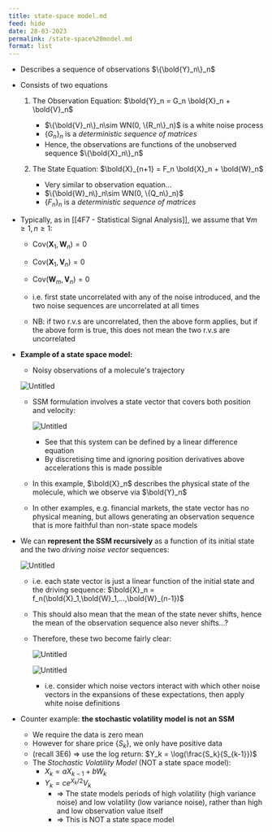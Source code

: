 ```yaml
---
title: state-space model.md
feed: hide
date: 28-03-2023
permalink: /state-space%20model.md
format: list
---
```



-   Describes a sequence of observations $\{\bold{Y}_n\}_n$
    
-   Consists of two equations
    
    1.  The Observation Equation: $\bold{Y}_n = G_n \bold{X}_n + \bold{V}_n$
        
        -   $\{\bold{V}_n\}_n\sim WN(0, \{R_n\}_n)$ is a white noise process
        -   $\{G_n\}_n$ is a _deterministic sequence of matrices_
        -   Hence, the observations are functions of the unobserved sequence $\{\bold{X}_n\}_n$
	
    2.  The State Equation: $\bold{X}_{n+1} = F_n \bold{X}_n + \bold{W}_n$
        
        -   Very similar to observation equation...
        -   $\{\bold{W}_n\}_n\sim WN(0, \{Q_n\}_n)$
        -   $\{F_n\}_n$ is a _deterministic sequence of matrices_

- Typically, as in [[4F7 - Statistical Signal Analysis]], we assume that $\forall m\geq1, n\geq1$:
	- $\text{Cov}(\boldsymbol X_1, \boldsymbol W_n) = 0$
	- $\text{Cov}(\boldsymbol X_1, \boldsymbol V_n) = 0$
	- $\text{Cov}(\boldsymbol W_m, \boldsymbol V_n) = 0$
	
	- i.e. first state uncorrelated with any of the noise introduced, and the two noise sequences are uncorrelated at all times
	
	- NB: if two r.v.s are uncorrelated, then the above form applies, but if the above form is true, this does not mean the two r.v.s are uncorrelated


-   **Example of a state space model:**
    
    -   Noisy observations of a molecule's trajectory
    
    ![Untitled](https://s3-us-west-2.amazonaws.com/secure.notion-static.com/3e90cd8f-8cc4-414d-a4af-b45663fe1460/Untitled.png)
    
    -   SSM formulation involves a state vector that covers both position and velocity:
        
        ![Untitled](https://s3-us-west-2.amazonaws.com/secure.notion-static.com/8a799eb3-b294-4bb8-b3af-b635f8bd1741/Untitled.png)
        
        -   See that this system can be defined by a linear difference equation
        -   By discretising time and ignoring position derivatives above accelerations this is made possible
    
    -   In this example, $\bold{X}_n$ describes the physical state of the molecule, which we observe via $\bold{Y}_n$
        
    -   In other examples, e.g. financial markets, the state vector has no physical meaning, but allows generating an observation sequence that is more faithful than non-state space models


-   We can **represent the SSM recursively** as a function of its initial state and the two _driving noise vector_ sequences:
    
    ![Untitled](https://s3-us-west-2.amazonaws.com/secure.notion-static.com/f8907593-b547-4573-8770-e32e51bcd373/Untitled.png)
    
    -   i.e. each state vector is just a linear function of the initial state and the driving sequence: $\bold{X}_n = f_n(\bold{X}_1,\bold{W}_1,...,\bold{W}_{n-1})$
        
    -   This should also mean that the mean of the state never shifts, hence the mean of the observation sequence also never shifts...?
        
    -   Therefore, these two become fairly clear:
        
        ![Untitled](https://s3-us-west-2.amazonaws.com/secure.notion-static.com/8b9f27c0-91be-4de9-b8ed-95302f8cf618/Untitled.png)
        
        ![Untitled](https://s3-us-west-2.amazonaws.com/secure.notion-static.com/1681dd6c-1745-42d4-9a74-f0c97adc6ab5/Untitled.png)
        
        -   i.e. consider which noise vectors interact with which other noise vectors in the expansions of these expectations, then apply white noise definitions


-  Counter example: **the stochastic volatility model is not an SSM**
    -   We require the data is zero mean
    -   However for share price $\{S_k\}$, we only have positive data
    -   (recall 3E6) ⇒ use the log return: $Y_k = \log(\frac{S_k}{S_{k-1}})$
    -   The *Stochastic Volatility Model* (NOT a state space model):
        -   $X_k = aX_{k-1} + bW_k$
        -   $Y_k = ce^{X_k/2}V_k$
            -   ⇒ The state models periods of high volatility (high variance noise) and low volatility (low variance noise), rather than high and low observation value itself
            -   ⇒ This is NOT a state space model